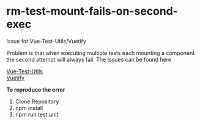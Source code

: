 # rm-test-mount-fails-on-second-exec

Issue for Vue-Test-Utils/Vuetify

Problem is that when executing multiple tests each mounting a component the second attempt will always fail. The Issues can be found here

[Vue-Test-Utils](https://github.com/vuejs/vue-test-utils/issues/1359)     
[Vuetify](https://github.com/vuetifyjs/vuetify/issues/9820)    


**To reproduce the error**

1. Clone Repository
2. npm install
3. npm run test:unit